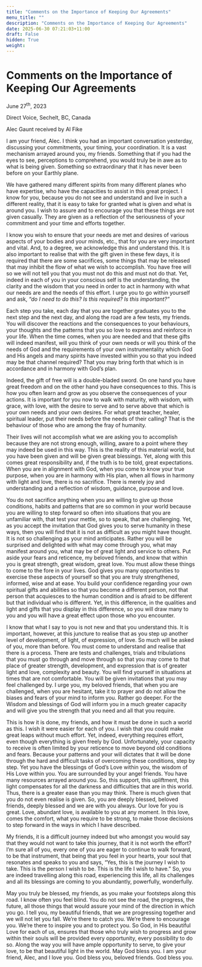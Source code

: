 ```yaml
---
title: "Comments on the Importance of Keeping Our Agreements"
menu_title: ""
description: "Comments on the Importance of Keeping Our Agreements"
date: 2025-06-30 07:21:03+11:00
draft: False
hidden: True
weight:
---
```

# Comments on the Importance of Keeping Our Agreements

June 27<sup>th</sup>, 2023

Direct Voice, Sechelt, BC, Canada

Alec Gaunt received by Al Fike

I am your friend, Alec. I think you had an important conversation yesterday, discussing your commitments, your timing, your coordination. It is a vast mechanism arrayed around you, my friends. Something that if you had the eyes to see, perceptions to comprehend, you would truly be in awe as to what is being given. Something so extraordinary that it has never been before on your Earthly plane.

We have gathered many different spirits from many different planes who have expertise, who have the capacities to assist in this great project.  I know for you, because you do not see and understand and live in such a different reality, that it is easy to take for granted what is given and what is around you.  I wish to assure and to encourage you that these things are not given casually. They are given as a reflection of the seriousness of your commitment and your time and efforts together.

I know you wish to ensure that your needs are met and desires of various aspects of your bodies and your minds, etc., that for you are very important and vital. And, to a degree, we acknowledge this and understand this. It is also important to realise that with the gift given in these few days, it is required that there are some sacrifices, some things that may be released that may inhibit the flow of what we wish to accomplish. You have free will so we will not tell you that you must not do this and must not do that. Yet, indeed in each of you in your conscious self is the understanding, the clarity and the wisdom that you need in order to act in harmony with what our needs are and the needs of this effort.  I urge you to go within yourself and ask, *“do I need to do this? Is this required? Is this important?”*

Each step you take, each day that you are together graduates you to the next step and the next day, and along the road are a few tests, my friends. You will discover the reactions and the consequences to your behaviours, your thoughts and the patterns that you so love to express and reinforce in your life. When the time comes, when you are needed and that these gifts will indeed manifest, will you think of your own needs or will you think of the needs of God and the requirements of your own instrumentality which God and His angels and many spirits have invested within you so that you indeed may be that channel required? That you may bring forth that which is in accordance and in harmony with God’s plan.

Indeed, the gift of free will is a double-bladed sword. On one hand you have great freedom and on the other hand you have consequences to this. This is how you often learn and grow as you observe the consequences of your actions. It is important for you now to walk with maturity, with wisdom, with grace, with love, with the desire to serve and to serve above that which is your own needs and your own desires. For what great teacher, healer, spiritual leader, put their needs before the needs of their calling? That is the behaviour of those who are among the fray of humanity.

Their lives will not accomplish what we are asking you to accomplish because they are not strong enough, willing, aware to a point where they may indeed be used in this way. This is the reality of this material world, but you have been given and will be given great blessings. Yet, along with this comes great responsibility and, if the truth is to be told, great expectations. When you are in alignment with God, when you come to know your true purpose, when you are in harmony with His plan, when all flows in harmony with light and love, there is no sacrifice. There is merely joy and understanding and a reflection of wisdom, guidance, purpose and love.

You do not sacrifice anything when you are willing to give up those conditions, habits and patterns that are so common in your world because you are willing to step forward so often into situations that you are unfamiliar with, that test your mettle, so to speak, that are challenging. Yet, as you accept the invitation that God gives you to serve humanity in these ways, then you will find that it is not as difficult as you might have thought. It is not so challenging as your mind anticipates. Rather you will be surprised and delighted with what may come through you, what may manifest around you, what may be of great light and service to others. Put aside your fears and reticence, my beloved friends, and know that within you is great strength, great wisdom, great love. You must allow these things to come to the fore in your lives. God gives you many opportunities to exercise these aspects of yourself so that you are truly strengthened, informed, wise and at ease. You build your confidence regarding your own spiritual gifts and abilities so that you become a different person, not that person that acquiesces to the human condition and is afraid to be different but that individual who is different. Yet,  in this difference, in the qualities and light and gifts that you display in this difference, so you will draw many to you and you will have a great effect upon those who you encounter.

I know that what I say to you is not new and that you understand this. It is important, however, at this juncture to realise that as you step up another level of development, of light, of expression, of love. So much will be asked of you, more than before. You must come to understand and realise that there is a process. There are tests and challenges, trials and tribulations that you must go through and move through so that you may come to that place of greater strength, development, and expression that is of greater light and love, complexity and beauty. You will find yourself in situations at times that are not comfortable. You will be given invitations that you may feel challenged by. I urge you, my beloved friends, that when you are challenged, when you are hesitant, take it to prayer and do not allow the biases and fears of your mind to inform you. Rather go deeper. For the Wisdom and blessings of God will inform you in a much greater capacity and will give you the strength that you need and all that you require.

This is how it is done, my friends, and how it must be done in such a world as this. I wish it were easier for each of you. I wish that you could make great leaps without much effort. Yet, indeed, everything requires effort, even though everything is given freely by God. Unfortunately, your capacity to receive is often limited by your reticence to move beyond old conditions and fears. Because your patterns and your will dictates that it will be done through the hard and difficult tasks of overcoming these conditions, step by step. Yet you have the blessings of God’s Love within you, the wisdom of His Love within you. You are surrounded by your angel friends. You have many resources arrayed around you. So, this support, this upliftment, this light compensates for all the darkness and difficulties that are in this world. Thus, there is a greater ease than you may think. There is much given that you do not even realise is given. So, you are deeply blessed, beloved friends, deeply blessed and we are with you always. Our love for you is great. Love, abundant love, is available to you at any moment. In this love, comes the comfort, what you require to be strong, to make those decisions to step forward in the ways in which I have described.

My friends, it is a difficult journey indeed but who amongst you would say that they would not want to take this journey, that it is not worth the effort? I’m sure all of you, every one of you are eager to continue to walk forward, to be that instrument, that being that you feel in your hearts, your soul that resonates and speaks to you and says, “Yes, this is the journey I wish to take. This is the person I wish to be. This is the life I wish to have.” So, you are indeed travelling along this road, experiencing this life, all its challenges and all its blessings are coming to you abundantly, powerfully, wonderfully.

May you truly be blessed, my friends, as you make your footsteps along this road. I know often you feel blind. You do not see the road, the progress, the future, all those things that would assure your mind of the direction in which you go. I tell you, my beautiful friends, that we are progressing together and we will not let you fall. We’re there to catch you. We’re there to encourage you. We’re there to inspire you and to protect you. So God, in His beautiful Love for each of us, ensures that those who truly wish to progress and grow within their souls will be provided every opportunity, every possibility to do so. Along the way you will have ample opportunity to serve, to give your love, to be that beautiful light in the world. May God bless you. I am your friend, Alec, and I love you. God bless you, beloved friends. God bless you.
